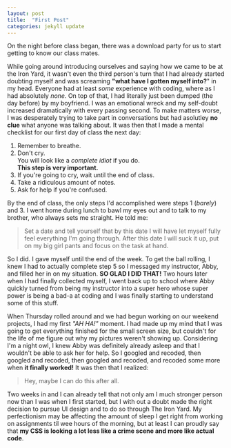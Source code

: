 ```yaml
---
layout: post
title:  "First Post"
categories: jekyll update
---
```


On the night before class began, there was a download party for us to start getting to know our class mates.

While going around introducing ourselves and saying how we came to be at the Iron Yard, it wasn't even the third person's turn that I had already started doubting myself and was
screaming **"what have I gotten myself into?**" in my head. Everyone had at least _some_ experience with coding, where as 
I had absolutely _none_. On top of that, I had literally just been dumped (the day before) by my boyfriend. I was an 
emotional wreck and my self-doubt increased dramatically with every passing second. To make matters worse, I was
desperately trying to take part in conversations but had asolutley **no clue** what anyone was talking about. It was 
then that I made a mental checklist for our first day of class the next day:

1. Remember to breathe.
2. Don't cry.  
  You will look like a _complete idiot_ if you do.  
  **This step is very important.**
3. If you're going to cry, wait until the end of class.
4. Take a ridiculous amount of notes.
5. Ask for help if you're confused.

By the end of class, the only steps I'd accomplished were steps 1 (_barely_) and 3. I went home during lunch to bawl my eyes
out and to talk to my brother, who always sets me straight. He told me:

>Set a date and tell yourself that by this date I will have let myself fully feel everything I'm going through. After this date I will suck it up, put on my big girl pants and focus on the task at hand.

So I did. I gave myself until the end of the week. To get the ball rolling, I knew I had to actually complete step 5 so
I messaged my instructor, Abby, and filled her in on my situation. **SO GLAD I DID THAT!** Two hours later when I had finally
collected myself, I went back up to school where Abby quickly turned from being my instructor into a super hero whose
super power is being a bad-a at coding and I was finally starting to understand some of this stuff.

When Thursday rolled around and we had begun working on our weekend projects, I had my first _"AH HA!"_ moment. I had
made up my mind that I was going to get everything finished for the small screen size, but couldn't for the life of
me figure out why my pictures weren't showing up. Considering I'm a night owl, I knew Abby was definitely already asleep and
that I wouldn't be able to ask her for help. So I googled and recoded, then googled and recoded, then googled and recoded,
and recoded some more when **it finally worked!** It was then that I realized:

>Hey, maybe I can do this after all.  

Two weeks in and I can already tell that not only am I much stronger person now than I was when I first started, but
I with out a doubt made the right decision to pursue UI design and to do so through The Iron Yard. My perfectionism may be
affecting the amount of sleep I get right from working on assignments til wee hours of the morning, but at least I can
proudly say that **my CSS is looking a lot less like a crime scene and more like actual code**.

